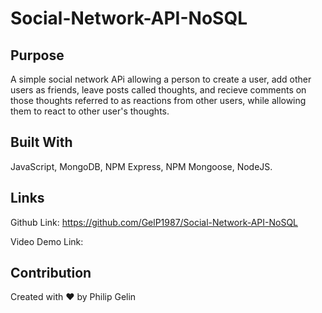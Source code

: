 # Social-Network-API-NoSQL

## Purpose

A simple social network APi allowing a person to create a user, add other users as friends, leave posts called thoughts, and recieve comments on those thoughts referred to as reactions from other users, while allowing them to react to other user's thoughts.

## Built With

JavaScript, MongoDB, NPM Express, NPM Mongoose, NodeJS.

## Links

Github Link: https://github.com/GelP1987/Social-Network-API-NoSQL

Video Demo Link:

## Contribution

Created with ❤️ by Philip Gelin
